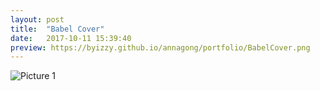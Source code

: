 ```yaml
---
layout: post
title:  "Babel Cover"
date:   2017-10-11 15:39:40
preview: https://byizzy.github.io/annagong/portfolio/BabelCover.png
---
```


![Picture 1](https://byizzy.github.io/annagong/portfolio/BabelCover.png)
